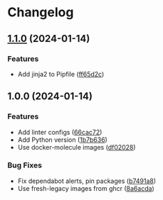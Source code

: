 # Changelog

## [1.1.0](https://github.com/agoloncser/template-ansible-role/compare/v1.0.0...v1.1.0) (2024-01-14)


### Features

* Add jinja2 to Pipfile ([ff65d2c](https://github.com/agoloncser/template-ansible-role/commit/ff65d2c5fb10533d56ecf25df1d939798f83ae4d))

## 1.0.0 (2024-01-14)


### Features

* Add linter configs ([66cac72](https://github.com/agoloncser/template-ansible-role/commit/66cac72ed2e3aa8ba0f0307e681418cdc7d2a1cb))
* Add Python version ([1b7b636](https://github.com/agoloncser/template-ansible-role/commit/1b7b63653459ca52a6c548f8a8fa57eb56437769))
* Use docker-molecule images ([df02028](https://github.com/agoloncser/template-ansible-role/commit/df020280669b0b1fec11971c9897c1439c4777a2))


### Bug Fixes

* Fix dependabot alerts, pin packages ([b7491a8](https://github.com/agoloncser/template-ansible-role/commit/b7491a87a7b9d4d9f504e95b1fbd9ba5ff97cae2))
* Use fresh-legacy images from ghcr ([8a6acda](https://github.com/agoloncser/template-ansible-role/commit/8a6acdad6039fdbcb62b7788b864eafc023bc24b))
